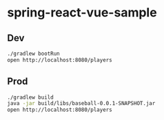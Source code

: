 # spring-react-vue-sample

## Dev

```bash
./gradlew bootRun
open http://localhost:8080/players
```

## Prod

```bash
./gradlew build
java -jar build/libs/baseball-0.0.1-SNAPSHOT.jar
open http://localhost:8080/players
```
